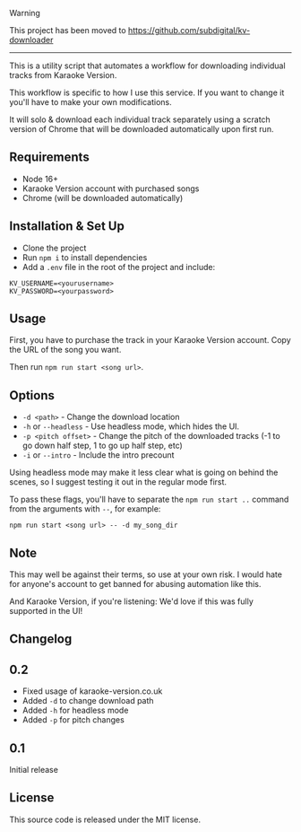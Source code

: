 > [!WARNING]
> This project has been moved to https://github.com/subdigital/kv-downloader

---

This is a utility script that automates a workflow for downloading individual tracks from Karaoke Version.

This workflow is specific to how I use this service. If you want to change it you'll have to make your
own modifications.

It will solo & download each individual track separately using a scratch version of Chrome that will be 
downloaded automatically upon first run.

## Requirements

- Node 16+
- Karaoke Version account with purchased songs
- Chrome (will be downloaded automatically)

## Installation & Set Up

- Clone the project
- Run `npm i` to install dependencies
- Add a `.env` file in the root of the project and include:

```
KV_USERNAME=<yourusername>
KV_PASSWORD=<yourpassword>
```

## Usage

First, you have to purchase the track in your Karaoke Version account. Copy the URL
of the song you want.

Then run `npm run start <song url>`.

## Options

- `-d <path>` - Change the download location
-  `-h` or `--headless` - Use headless mode, which hides the UI.
-  `-p <pitch offset>` - Change the pitch of the downloaded tracks (-1 to go down half step, 1 to go up half step, etc)
- `-i` or `--intro` - Include the intro precount

Using headless mode may make it less clear what is going on behind the scenes, so I suggest testing it out
in the regular mode first.

To pass these flags, you'll have to separate the `npm run start ..` command from the arguments
with `--`, for example:

```
npm run start <song url> -- -d my_song_dir
```

## Note

This may well be against their terms, so use at your own risk. I would hate for anyone's account to get
banned for abusing automation like this.

And Karaoke Version, if you're listening: We'd love if this was fully supported in the UI!

## Changelog

## 0.2

- Fixed usage of karaoke-version.co.uk
- Added `-d` to change download path
- Added `-h` for headless mode
- Added `-p` for pitch changes

## 0.1

Initial release

## License

This source code is released under the MIT license.
